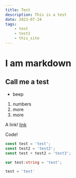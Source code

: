 ```yaml
---
title: Test
description: This is a test
date: 2023-07-24
tags:
    - test
    - test2
    - this_site
---
```



# I am markdown

## Call me a test

- beep

1. numbers
2. more
3. more


A link! [link](http://google.com)

Code!

```javascript:test.js
const test = 'test';
const test2 = 'test2';
const test + test2 = 'test3';
```


```typescript:TSturn.ts
var test:string = 'test';
```

```python:snake.py
test = 'test'
```

